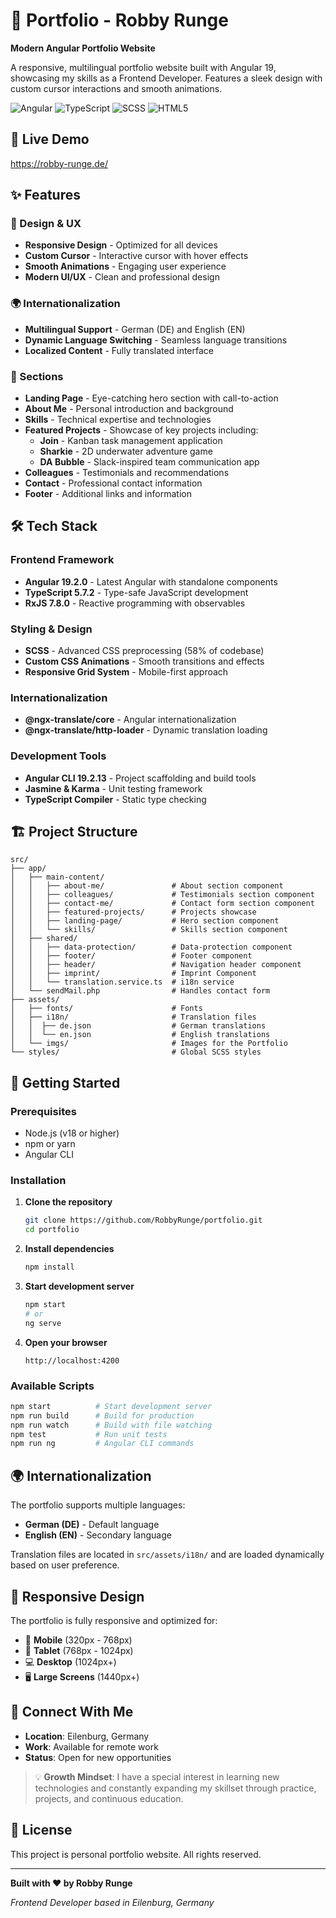 # 🌟 Portfolio - Robby Runge

**Modern Angular Portfolio Website**

A responsive, multilingual portfolio website built with Angular 19, showcasing my skills as a Frontend Developer. Features a sleek design with custom cursor interactions and smooth animations.

![Angular](https://img.shields.io/badge/Angular-19.2.0-red?style=flat-square&logo=angular)
![TypeScript](https://img.shields.io/badge/TypeScript-5.7.2-blue?style=flat-square&logo=typescript)
![SCSS](https://img.shields.io/badge/SCSS-58%25-hotpink?style=flat-square&logo=sass)
![HTML5](https://img.shields.io/badge/HTML5-21.3%25-orange?style=flat-square&logo=html5)

## 🚀 Live Demo

https://robby-runge.de/

## ✨ Features

### 🎨 Design & UX
- **Responsive Design** - Optimized for all devices
- **Custom Cursor** - Interactive cursor with hover effects
- **Smooth Animations** - Engaging user experience
- **Modern UI/UX** - Clean and professional design

### 🌍 Internationalization
- **Multilingual Support** - German (DE) and English (EN)
- **Dynamic Language Switching** - Seamless language transitions
- **Localized Content** - Fully translated interface

### 📱 Sections
- **Landing Page** - Eye-catching hero section with call-to-action
- **About Me** - Personal introduction and background
- **Skills** - Technical expertise and technologies
- **Featured Projects** - Showcase of key projects including:
  - **Join** - Kanban task management application
  - **Sharkie** - 2D underwater adventure game
  - **DA Bubble** - Slack-inspired team communication app
- **Colleagues** - Testimonials and recommendations
- **Contact** - Professional contact information
- **Footer** - Additional links and information

## 🛠️ Tech Stack

### Frontend Framework
- **Angular 19.2.0** - Latest Angular with standalone components
- **TypeScript 5.7.2** - Type-safe JavaScript development
- **RxJS 7.8.0** - Reactive programming with observables

### Styling & Design
- **SCSS** - Advanced CSS preprocessing (58% of codebase)
- **Custom CSS Animations** - Smooth transitions and effects
- **Responsive Grid System** - Mobile-first approach

### Internationalization
- **@ngx-translate/core** - Angular internationalization
- **@ngx-translate/http-loader** - Dynamic translation loading

### Development Tools
- **Angular CLI 19.2.13** - Project scaffolding and build tools
- **Jasmine & Karma** - Unit testing framework
- **TypeScript Compiler** - Static type checking

## 🏗️ Project Structure

```
src/
├── app/
│   ├── main-content/
│   │   ├── about-me/               # About section component
│   │   ├── colleagues/             # Testimonials section component
│   │   ├── contact-me/             # Contact form section component
│   │   ├── featured-projects/      # Projects showcase
│   │   ├── landing-page/           # Hero section component
│   │   └── skills/                 # Skills section component
│   ├── shared/
│   │   ├── data-protection/        # Data-protection component
│   │   ├── footer/                 # Footer component
│   │   ├── header/                 # Navigation header component
│   │   ├── imprint/                # Imprint Component
│   │   └── translation.service.ts  # i18n service
│   └── sendMail.php                # Handles contact form
├── assets/
│   ├── fonts/                      # Fonts
│   ├── i18n/                       # Translation files
│   │  ├── de.json                  # German translations
│   │  └── en.json                  # English translations
│   └── imgs/                       # Images for the Portfolio
└── styles/                         # Global SCSS styles
```

## 🚀 Getting Started

### Prerequisites
- Node.js (v18 or higher)
- npm or yarn
- Angular CLI

### Installation

1. **Clone the repository**
   ```bash
   git clone https://github.com/RobbyRunge/portfolio.git
   cd portfolio
   ```

2. **Install dependencies**
   ```bash
   npm install
   ```

3. **Start development server**
   ```bash
   npm start
   # or
   ng serve
   ```

4. **Open your browser**
   ```
   http://localhost:4200
   ```

### Available Scripts

```bash
npm start          # Start development server
npm run build      # Build for production
npm run watch      # Build with file watching
npm test           # Run unit tests
npm run ng         # Angular CLI commands
```

## 🌍 Internationalization

The portfolio supports multiple languages:

- **German (DE)** - Default language
- **English (EN)** - Secondary language

Translation files are located in `src/assets/i18n/` and are loaded dynamically based on user preference.

## 📱 Responsive Design

The portfolio is fully responsive and optimized for:
- 📱 **Mobile** (320px - 768px)
- 📱 **Tablet** (768px - 1024px)
- 💻 **Desktop** (1024px+)
- 🖥️ **Large Screens** (1440px+)

## 🤝 Connect With Me

- **Location**: Eilenburg, Germany
- **Work**: Available for remote work
- **Status**: Open for new opportunities

> 💡 **Growth Mindset**: I have a special interest in learning new technologies and constantly expanding my skillset through practice, projects, and continuous education.

## 📄 License

This project is personal portfolio website. All rights reserved.

---

**Built with ❤️ by Robby Runge**

*Frontend Developer based in Eilenburg, Germany*
